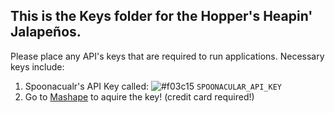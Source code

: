 ## This is the Keys folder for the Hopper's Heapin' Jalapeños.

Please place any API's keys that are required to run applications.  Necessary keys include:
1. Spoonacualr's API Key called: ![#f03c15](https://placehold.it/15/f03c15/000000?text=+) `SPOONACULAR_API_KEY`
11. Go to [Mashape](https://market.mashape.com/spoonacular/) to aquire the key! (credit card required!)
